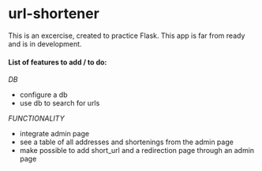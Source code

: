 # url-shortener

This is an excercise, created to practice Flask. This app is far from ready and is in development.



#### List of features to add / to do:
*DB*
* configure a db
* use db to search for urls

*FUNCTIONALITY*
* integrate admin page
* see a table of all addresses and shortenings from the admin page
* make possible to add short_url and a redirection page through an admin page
 
